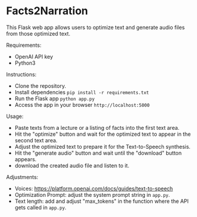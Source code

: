 # Facts2Narration
This Flask web app allows users to optimize text and generate audio files from those optimized text.

Requirements:
- OpenAI API key
- Python3

Instructions:
- Clone the repository.
- Install dependencies `pip install -r requirements.txt`
- Run the Flask app `python app.py`
- Access the app in your browser `http://localhost:5000`

Usage:
- Paste texts from a lecture or a listing of facts into the first text area.
- Hit the "optimize" button and wait for the optimized text to appear in the second text area.
- Adjust the optimized text to prepare it for the Text-to-Speech synthesis.
- Hit the "generate audio" button and wait until the "download" button appears.
- download the created audio file and listen to it.

Adjustments:
- Voices: https://platform.openai.com/docs/guides/text-to-speech
- Optimization Prompt: adjust the system prompt string in `app.py`.
- Text length: add and adjust "max_tokens" in the function where the API gets called in `app.py`.
